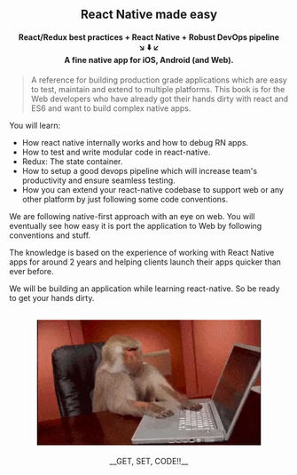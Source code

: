 ## <center>React Native made easy<center/>

#### <center>React/Redux best practices + React Native + Robust DevOps pipeline<br/>↘️ ⬇️ ↙️<br/>A fine native app for iOS, Android \(and Web\).<center>

>A reference for building production grade applications which are easy to test, maintain and extend to multiple platforms. This book is for the Web developers who have already got their hands dirty with react and ES6 and want to build complex native apps. 

You will learn:

* How react native internally works and how to debug RN apps.
* How to test and write modular code in react-native.
* Redux: The state container.
* How to setup a good devops pipeline which will increase team's productivity and ensure seamless testing.
* How you can extend your react-native codebase to support web or any other platform by just following some code conventions.

We are following native-first approach with an eye on web. You will eventually see how easy it is port the application to Web by following conventions and stuff.

The knowledge is based on the experience of working with React Native apps for around 2 years and helping clients launch their apps quicker than ever before.

We will be building an application while learning react-native. So be ready to get your hands dirty.

<br>
<div style="text-align:center">
<img src="/assets/images/0/getset.gif" style="width: 80%;display:inline-block;" hspace="20">
</div>
<br>

<center>__GET, SET, CODE!!__<center>
